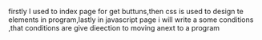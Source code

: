 firstly I used to index page for  get buttuns,then css  is used to design te elements in program,lastly in javascript page i will write a some conditions ,that conditions are give dieection to moving anext to a program
